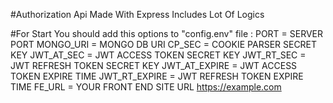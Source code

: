 #Authorization Api Made With  Express Includes Lot Of Logics

#For Start
You should add this options to "config.env" file :
PORT = SERVER PORT
MONGO_URI = MONGO DB URI
CP_SEC = COOKIE PARSER SECRET KEY
JWT_AT_SEC = JWT ACCESS TOKEN SECRET KEY
JWT_RT_SEC = JWT REFRESH TOKEN SECRET KEY
JWT_AT_EXPIRE = JWT ACCESS TOKEN EXPIRE TIME
JWT_RT_EXPIRE = JWT REFRESH TOKEN EXPIRE TIME
FE_URL = YOUR FRONT END SITE URL https://example.com
